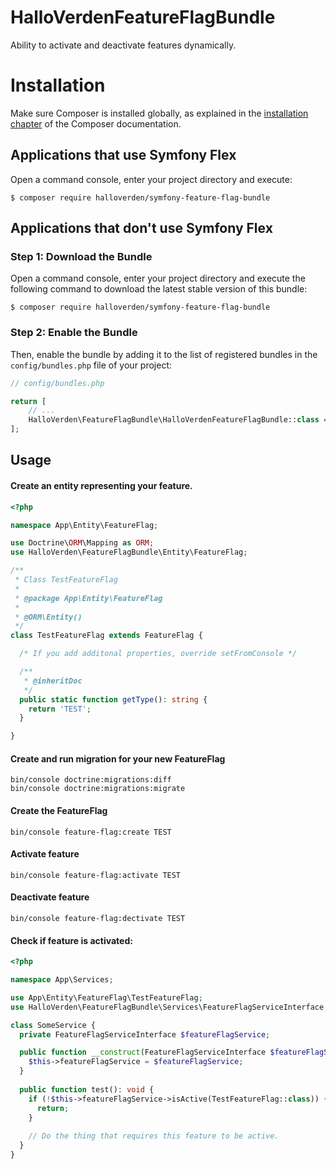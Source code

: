 # HalloVerdenFeatureFlagBundle

Ability to activate and deactivate features dynamically.

Installation
============

Make sure Composer is installed globally, as explained in the
[installation chapter](https://getcomposer.org/doc/00-intro.md)
of the Composer documentation.

Applications that use Symfony Flex
----------------------------------

Open a command console, enter your project directory and execute:

```console
$ composer require halloverden/symfony-feature-flag-bundle
```

Applications that don't use Symfony Flex
----------------------------------------

### Step 1: Download the Bundle

Open a command console, enter your project directory and execute the
following command to download the latest stable version of this bundle:

```console
$ composer require halloverden/symfony-feature-flag-bundle
```

### Step 2: Enable the Bundle

Then, enable the bundle by adding it to the list of registered bundles
in the `config/bundles.php` file of your project:

```php
// config/bundles.php

return [
    // ...
    HalloVerden\FeatureFlagBundle\HalloVerdenFeatureFlagBundle::class => ['all' => true],
];
```

Usage
-----

#### Create an entity representing your feature.

```php
<?php

namespace App\Entity\FeatureFlag;

use Doctrine\ORM\Mapping as ORM;
use HalloVerden\FeatureFlagBundle\Entity\FeatureFlag;

/**
 * Class TestFeatureFlag
 *
 * @package App\Entity\FeatureFlag
 *
 * @ORM\Entity()
 */
class TestFeatureFlag extends FeatureFlag {

  /* If you add additonal properties, override setFromConsole */

  /**
   * @inheritDoc
   */
  public static function getType(): string {
    return 'TEST';
  }

}
```

#### Create and run migration for your new FeatureFlag
```shell
bin/console doctrine:migrations:diff
bin/console doctrine:migrations:migrate
```

#### Create the FeatureFlag
```shell
bin/console feature-flag:create TEST
```

#### Activate feature
```shell
bin/console feature-flag:activate TEST
```

#### Deactivate feature
```shell
bin/console feature-flag:dectivate TEST
```

#### Check if feature is activated:
```php
<?php

namespace App\Services;

use App\Entity\FeatureFlag\TestFeatureFlag;
use HalloVerden\FeatureFlagBundle\Services\FeatureFlagServiceInterface;

class SomeService {
  private FeatureFlagServiceInterface $featureFlagService;

  public function __construct(FeatureFlagServiceInterface $featureFlagService) {
    $this->featureFlagService = $featureFlagService;
  }
  
  public function test(): void {
    if (!$this->featureFlagService->isActive(TestFeatureFlag::class)) {
      return;
    }
    
    // Do the thing that requires this feature to be active.
  }
}
```
